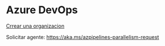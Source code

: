 # Azure DevOps
[Crrear una organizacion](https://learn.microsoft.com/en-us/azure/devops/organizations/accounts/create-organization?view=azure-devops#create-an-organization-1)

Solicitar agente: https://aka.ms/azpipelines-parallelism-request
